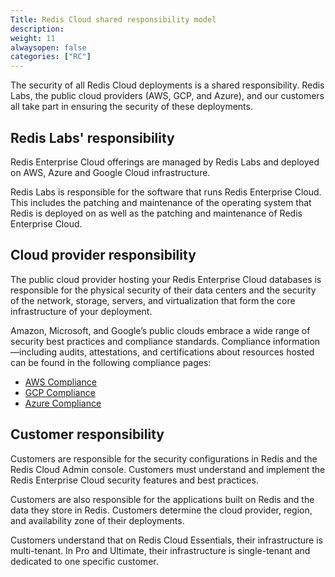 ```yaml
---
Title: Redis Cloud shared responsibility model
description:
weight: 11
alwaysopen: false
categories: ["RC"]
---
```

The security of all Redis Cloud deployments is a shared responsibility. Redis Labs, the public cloud providers (AWS, GCP, and Azure), and our customers all
take part in ensuring the security of these deployments.

## Redis Labs' responsibility

Redis Enterprise Cloud offerings are managed by Redis Labs and deployed on AWS, Azure and Google Cloud infrastructure.

Redis Labs is responsible for the software that runs Redis Enterprise Cloud. This includes the patching and maintenance of
the operating system that Redis is deployed on as well as the patching and maintenance of Redis Enterprise Cloud.

## Cloud provider responsibility

The public cloud provider hosting your Redis Enterprise Cloud databases is responsible for the physical security of their data centers and
the security of the network, storage, servers, and virtualization that form the core infrastructure of your deployment.

Amazon, Microsoft, and Google’s public clouds embrace a wide range of security best practices and compliance standards. Compliance information—including audits, attestations, and certifications about resources hosted can be found in the following compliance pages:

* [AWS Compliance](https://aws.amazon.com/compliance/)
* [GCP Compliance](https://cloud.google.com/security/compliance)
* [Azure Compliance](https://azure.microsoft.com/en-us/overview/trusted-cloud/compliance/)

## Customer responsibility

Customers are responsible for the security configurations in Redis and the Redis Cloud Admin console. Customers must understand and implement the Redis Enterprise Cloud security features and best practices.

Customers are also responsible for the applications built on Redis and the data they store in Redis. Customers determine the cloud provider, region, and availability zone of their deployments.

Customers understand that on Redis Cloud Essentials, their infrastructure is multi-tenant. In Pro and Ultimate, their infrastructure is single-tenant and dedicated to one specific customer.
